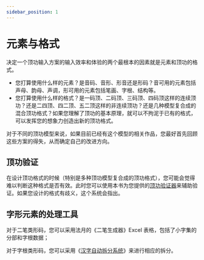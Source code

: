 ```yaml
---
sidebar_position: 1
---
```


# 元素与格式

决定一个顶功输入方案的输入效率和体验的两个最根本的因素就是元素和顶功的格式。

- 您打算使用什么样的元素？是音码、音形、形音还是形码？音可用的元素包括声母、韵母、声调，形可用的元素包括笔画、字根、结构等。
- 您打算使用什么样的格式？是一码顶、二码顶、三码顶、四码顶这样的连续顶功？还是二四顶、四二顶、五二顶这样的非连续顶功？还是几种模型复合成的混合顶功格式？如果您理解了顶功的基本原理，就可以不拘泥于已有的格式，可以发挥您的想象力创造出新的顶功格式。

对于不同的顶功模型来说，如果目前已经有这个模型的相关作品，您最好首先回顾这些方案的得失，从而确定自己的改进方向。

## 顶功验证

在设计顶功格式的时候（特别是多种顶功模型复合成的顶功格式），您可能会觉得难以判断这种格式是否有效。此时您可以使用本书为您提供的[顶功验证器](/verifier)来辅助验证。如果您设计的格式有歧义，这个系统会指出。

## 字形元素的处理工具

对于二笔类形码，您可以采用法月的《二笔生成器》Excel 表格，包括了小字集的分部和字根数据；

对于字根类形码，您可以采用《[汉字自动拆分系统](https://chaifen.app)》来进行相应的拆分。